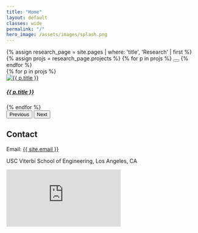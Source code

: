 ```yaml
---
title: "Home"
layout: default
classes: wide
permalink: "/"
hero_image: /assets/images/splash.png
---
```


<div class="col-12 col-lg-10 mx-auto">
        <div class="row my-4">
            <div class="col-12 section-veil">
                        <div id="projectCarousel" class="carousel slide mx-auto" data-bs-ride="carousel" data-bs-interval="8000">
                            <div class="carousel-indicators">
                                {% assign research_page = site.pages | where: 'title', 'Research' | first %}
                                {% assign projs = research_page.projects %}
                                {% for p in projs %}
                                    <button type="button" data-bs-target="#projectCarousel" data-bs-slide-to="{{ forloop.index0 }}" class="{% if forloop.first %}active{% endif %}" aria-current="{% if forloop.first %}true{% else %}false{% endif %}" aria-label="Slide {{ forloop.index }}"></button>
                                {% endfor %}
                            </div>
                            <div class="carousel-inner fixed-carousel-height">
                        {% for p in projs %}
                            <div class="carousel-item {% if forloop.first %}active{% endif %}">
                                        <a href="{{ '/research/' | relative_url }}#{{ p.slug }}" class="d-flex justify-content-center align-items-center carousel-image-wrapper">
                                            <img src="{{ p.image | relative_url }}" class="img-fluid" alt="{{ p.title }}">
                                    <div class="carousel-caption d-none d-md-block">
                                        <h5>{{ p.title }}</h5>
                                    </div>
                                </a>
                            </div>
                        {% endfor %}
                    </div>
                    <button class="carousel-control-prev" type="button" data-bs-target="#projectCarousel" data-bs-slide="prev">
                        <span class="carousel-control-prev-icon" aria-hidden="true"></span>
                        <span class="visually-hidden">Previous</span>
                    </button>
                    <button class="carousel-control-next" type="button" data-bs-target="#projectCarousel" data-bs-slide="next">
                        <span class="carousel-control-next-icon" aria-hidden="true"></span>
                        <span class="visually-hidden">Next</span>
                    </button>
                </div>
            </div>
        </div>  
</div>

<div class="row mt-5">
  <div class="col-12 p-0">
    <section class="full-bleed-band">
      <div class="container">
        <div class="row align-items-start g-4">
          <div class="col-12 col-lg-6">
            <h2>Contact</h2>
            <p>Email: <a href="mailto:{{ site.email }}">{{ site.email }}</a></p>
            <p>USC Viterbi School of Engineering, Los Angeles, CA</p>
          </div>
          <div class="col-12 col-lg-6">
            <div class="ratio ratio-16x9">
              <iframe
                src="https://www.google.com/maps?q=USC%20Viterbi%20School%20of%20Engineering&output=embed"
                style="border:0;" allowfullscreen="" loading="lazy"
                referrerpolicy="no-referrer-when-downgrade"></iframe>
            </div>
          </div>
        </div>
      </div>
    </section>
  </div>
</div>
